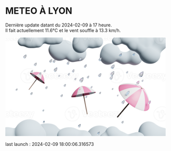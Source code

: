 # METEO À LYON

Dernière update datant du 2024-02-09 à 17 heure.  
Il fait actuellement 11.6°C et le vent souffle à 13.3 km/h.      

![](./.github/rain.png)

last launch : 2024-02-09 18:00:06.316573
